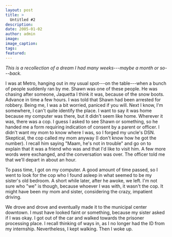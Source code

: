 ```yaml
---
layout: post
title: >
  Untitled #2
description:
date: 2005-01-02
author: admin
image:
image_caption:
tags:
featured:
---
```


*This is a recollection of a dream I had many weeks---maybe a month or so---back.*

I was at Metro, hanging out in my usual spot---on the table---when a bunch of people suddenly ran by me. Shawn was one of these people. He was chasing after someone, Jaquetta I think it was, because of the snow boots. Advance in time a few hours. I was told that Shawn had been arrested for robbery. Being me, I was a bit worried, paniced if you will. Next I know, I'm somewhere, I can't quite identify the place. I want to say it was home because my computer was there, but it didn't seem like home. Wherever it was, there was a cop. I guess I asked to see Shawn or something, so he handed me a form requiring indication of consent by a parent or officer. I didn't want my mom to know where I was, so I forged my uncle's DSN. Skeptical, the cop called my mom anyway (I don't know how he got the number). I recall him saying "Maam, he's not in trouble" and go on to explain that it was a friend who was and that I'd like to visit him. A few more words were exchanged, and the conversation was over. The officer told me that we'll depart in about an hour.

To pass time, I got on my computer. A good amount of time passed, so I went to look for the cop who I found asleep in what seemed to be my sister's old bedroom. A short while later, after he awoke, we left. I'm not sure who "we" is though, because whoever I was with, it wasn't the cop. It might have been my mom and sister, considering the crazy, impatient driving.

We drove and drove and eventually made it to the municipal center downtown. I must have looked faint or something, because my sister asked if I was okay. I got out of the car and walked towards the prisoner processing place. I recall thinking of ways in, as I no longer had the ID from my internship. Nevertheless, I kept walking. Then I woke up.
